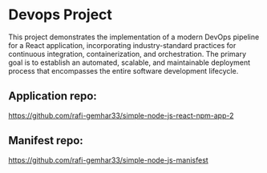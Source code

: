 # Devops Project

This project demonstrates the implementation of a modern DevOps pipeline for a React application, incorporating industry-standard practices for continuous integration, containerization, and orchestration. The primary goal is to establish an automated, scalable, and maintainable deployment process that encompasses the entire software development lifecycle.

## Application repo:
https://github.com/rafi-gemhar33/simple-node-js-react-npm-app-2

## Manifest repo:
https://github.com/rafi-gemhar33/simple-node-js-manisfest

